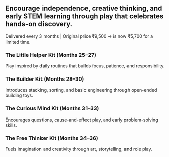 ## Encourage independence, creative thinking, and early STEM learning through play that celebrates hands-on discovery.

Delivered every 3 months | Original price ₹9,500 → is now ₹5,700 for a limited time.

### The Little Helper Kit (Months 25–27)

Play inspired by daily routines that builds focus, patience, and responsibility.

### The Builder Kit (Months 28–30)

Introduces stacking, sorting, and basic engineering through open-ended building toys.

### The Curious Mind Kit (Months 31–33)

Encourages questions, cause-and-effect play, and early problem-solving skills.

### The Free Thinker Kit (Months 34–36)

Fuels imagination and creativity through art, storytelling, and role play.